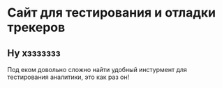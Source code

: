 # Сайт для тестирования и отладки трекеров

## Ну хззззззз

Под еком довольно сложно найти удобный инстурмент для тестирования аналитики, это как раз он!
